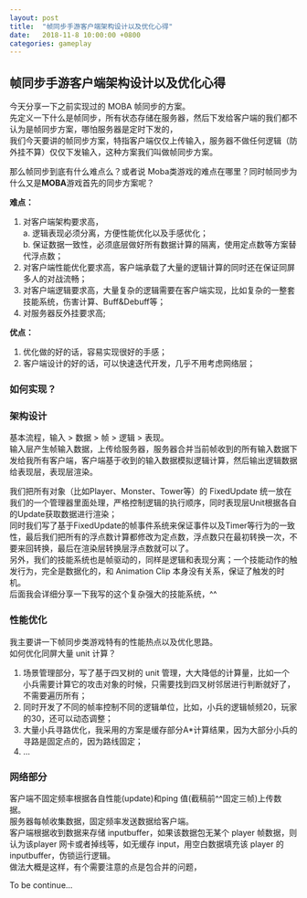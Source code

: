 ```yaml
---
layout: post
title:  "帧同步手游客户端架构设计以及优化心得"
date:   2018-11-8 10:00:00 +0800
categories: gameplay
---
```

## 帧同步手游客户端架构设计以及优化心得
今天分享一下之前实现过的 MOBA 帧同步的方案。<br>
先定义一下什么是帧同步，所有状态存储在服务器，然后下发给客户端的我们都不认为是帧同步方案，哪怕服务器是定时下发的，<br>
我们今天要讲的帧同步方案，特指客户端仅仅上传输入，服务器不做任何逻辑（防外挂不算）仅仅下发输入，这种方案我们叫做帧同步方案。<br>

那么帧同步到底有什么难点么？或者说 Moba类游戏的难点在哪里？同时帧同步为什么又是**MOBA**游戏首先的同步方案呢？<br>

**难点：**
1. 对客户端架构要求高，<br>
	a. 逻辑表现必须分离，方便性能优化以及手感优化；<br>
	b. 保证数据一致性，必须底层做好所有数据计算的隔离，使用定点数等方案替代浮点数；<br>
2. 对客户端性能优化要求高，客户端承载了大量的逻辑计算的同时还在保证同屏多人的对战流畅；
3. 对客户端逻辑要求高，大量复杂的逻辑需要在客户端实现，比如复杂的一整套技能系统，伤害计算、Buff&Debuff等；
4. 对服务器反外挂要求高;

**优点：**
1. 优化做的好的话，容易实现很好的手感；
2. 客户端设计的好的话，可以快速迭代开发，几乎不用考虑网络层；

### 如何实现？<br>

### 架构设计
基本流程，输入 > 数据 > 帧 > 逻辑 > 表现。<br>
输入层产生帧输入数据，上传给服务器，服务器合并当前帧收到的所有输入数据下发给我所有客户端，客户端基于收到的输入数据模拟逻辑计算，然后输出逻辑数据给表现层，表现层渲染。<br>

我们把所有对象（比如Player、Monster、Tower等）的 FixedUpdate 统一放在我们的一个管理器里面处理，严格控制逻辑的执行顺序，同时表现层Unit根据各自的Update获取数据进行渲染；<br>
同时我们写了基于FixedUpdate的帧事件系统来保证事件以及Timer等行为的一致性，最后我们把所有的浮点数计算都修改为定点数，浮点数只在最初转换一次，不要来回转换，最后在渲染层转换层浮点数就可以了。<br>
另外，我们的技能系统也是帧驱动的，同样是逻辑和表现分离；一个技能动作的触发行为，完全是数据化的，和 Animation Clip 本身没有关系，保证了触发的时机。<br>
后面我会详细分享一下我写的这个复杂强大的技能系统，^^<br>

### 性能优化
我主要讲一下帧同步类游戏特有的性能热点以及优化思路。<br>
如何优化同屏大量 unit 计算？
1. 场景管理部分，写了基于四叉树的 unit 管理，大大降低的计算量，比如一个小兵需要计算它的攻击对象的时候，只需要找到四叉树邻居进行判断就好了，不需要遍历所有；
2. 同时开发了不同的帧率控制不同的逻辑单位，比如，小兵的逻辑帧频20，玩家的30，还可以动态调整；
3. 大量小兵寻路优化，我采用的方案是缓存部分A*计算结果，因为大部分小兵的寻路是固定点的，因为路线固定；
4. ...

### 网络部分
客户端不固定频率根据各自性能(update)和ping 值(截稿前^^固定三帧)上传数据。<br>
服务器每帧收集数据，固定频率发送数据给客户端。<br>
客户端根据收到数据来存储 inputbuffer，如果该数据包无某个 player 帧数据，则认为该player 网卡或者掉线等，如无缓存 input，用空白数据填充该 player 的 inputbuffer，伪锁运行逻辑。<br>
做法大概是这样，有个需要注意的点是包合并的问题，<br>

To be continue...



